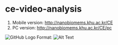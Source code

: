 # ce-video-analysis
1. Mobile version: http://nanobiomems.khu.ac.kr/CE
2. PC version: http://nanobiomems.khu.ac.kr/CE/pc

![GitHub Logo](/images/logo.png)
Format: ![Alt Text](url)
